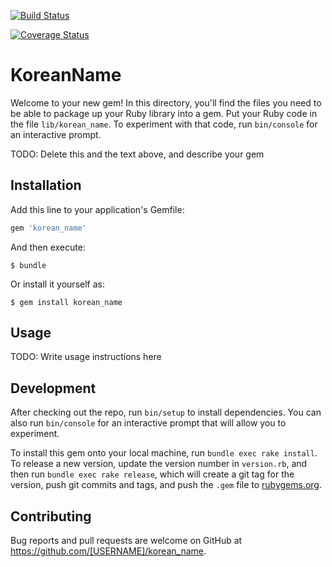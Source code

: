 [![Build Status](https://travis-ci.org/DaniG2k/korean_name.svg?branch=master)](https://travis-ci.org/DaniG2k/korean_name)

[![Coverage Status](https://coveralls.io/repos/github/DaniG2k/korean_name/badge.svg?branch=master)](https://coveralls.io/github/DaniG2k/korean_name?branch=master)

# KoreanName

Welcome to your new gem! In this directory, you'll find the files you need to be able to package up your Ruby library into a gem. Put your Ruby code in the file `lib/korean_name`. To experiment with that code, run `bin/console` for an interactive prompt.

TODO: Delete this and the text above, and describe your gem

## Installation

Add this line to your application's Gemfile:

```ruby
gem 'korean_name'
```

And then execute:

    $ bundle

Or install it yourself as:

    $ gem install korean_name

## Usage

TODO: Write usage instructions here

## Development

After checking out the repo, run `bin/setup` to install dependencies. You can also run `bin/console` for an interactive prompt that will allow you to experiment.

To install this gem onto your local machine, run `bundle exec rake install`. To release a new version, update the version number in `version.rb`, and then run `bundle exec rake release`, which will create a git tag for the version, push git commits and tags, and push the `.gem` file to [rubygems.org](https://rubygems.org).

## Contributing

Bug reports and pull requests are welcome on GitHub at https://github.com/[USERNAME]/korean_name.

